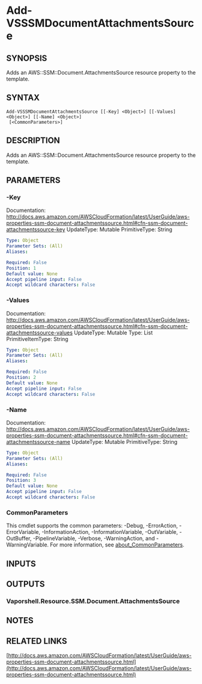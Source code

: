 # Add-VSSSMDocumentAttachmentsSource

## SYNOPSIS
Adds an AWS::SSM::Document.AttachmentsSource resource property to the template.

## SYNTAX

```
Add-VSSSMDocumentAttachmentsSource [[-Key] <Object>] [[-Values] <Object>] [[-Name] <Object>]
 [<CommonParameters>]
```

## DESCRIPTION
Adds an AWS::SSM::Document.AttachmentsSource resource property to the template.

## PARAMETERS

### -Key
Documentation: http://docs.aws.amazon.com/AWSCloudFormation/latest/UserGuide/aws-properties-ssm-document-attachmentssource.html#cfn-ssm-document-attachmentssource-key
UpdateType: Mutable
PrimitiveType: String

```yaml
Type: Object
Parameter Sets: (All)
Aliases:

Required: False
Position: 1
Default value: None
Accept pipeline input: False
Accept wildcard characters: False
```

### -Values
Documentation: http://docs.aws.amazon.com/AWSCloudFormation/latest/UserGuide/aws-properties-ssm-document-attachmentssource.html#cfn-ssm-document-attachmentssource-values
UpdateType: Mutable
Type: List
PrimitiveItemType: String

```yaml
Type: Object
Parameter Sets: (All)
Aliases:

Required: False
Position: 2
Default value: None
Accept pipeline input: False
Accept wildcard characters: False
```

### -Name
Documentation: http://docs.aws.amazon.com/AWSCloudFormation/latest/UserGuide/aws-properties-ssm-document-attachmentssource.html#cfn-ssm-document-attachmentssource-name
UpdateType: Mutable
PrimitiveType: String

```yaml
Type: Object
Parameter Sets: (All)
Aliases:

Required: False
Position: 3
Default value: None
Accept pipeline input: False
Accept wildcard characters: False
```

### CommonParameters
This cmdlet supports the common parameters: -Debug, -ErrorAction, -ErrorVariable, -InformationAction, -InformationVariable, -OutVariable, -OutBuffer, -PipelineVariable, -Verbose, -WarningAction, and -WarningVariable. For more information, see [about_CommonParameters](http://go.microsoft.com/fwlink/?LinkID=113216).

## INPUTS

## OUTPUTS

### Vaporshell.Resource.SSM.Document.AttachmentsSource
## NOTES

## RELATED LINKS

[http://docs.aws.amazon.com/AWSCloudFormation/latest/UserGuide/aws-properties-ssm-document-attachmentssource.html](http://docs.aws.amazon.com/AWSCloudFormation/latest/UserGuide/aws-properties-ssm-document-attachmentssource.html)

